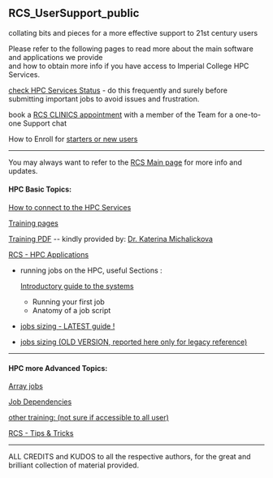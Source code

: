 ## RCS_UserSupport_public

collating bits and pieces for a more effective support to 21st century users  


Please refer to the following pages to read more about the main software and applications we provide  
and how to obtain more info if you have access to Imperial College HPC Services.

[check HPC Services Status](/Service_Status.md) - do this frequently and surely before submitting important jobs to avoid issues and frustration.

book a [RCS CLINICS appointment](/RCS_admchorz/about_HPC_clinics.md) with a member of the Team for a one-to-one Support chat

How to Enroll for [starters or new users](/RCS_admchorz/HPC_newstarter.md)

---
You may always want to refer to the [RCS Main page](https://www.imperial.ac.uk/admin-services/ict/self-service/research-support/rcs/) for more info and updates.

#### HPC Basic Topics:

[How to connect to the HPC Services](https://www.imperial.ac.uk/admin-services/ict/self-service/research-support/rcs/support/getting-started/using-ssh/)

[Training pages](https://www.imperial.ac.uk/admin-services/ict/self-service/research-support/rcs/training/)

[Training PDF](https://imperialcollegelondon.app.box.com/s/4ohpl9tr172anl7usfd1l4y9rqbi0dmw)  -- kindly provided by: [Dr. Katerina Michalickova](https://www.imperial.ac.uk/collegedirectory/index.asp?PeopleID=215926)  


[RCS - HPC Applications](https://www.imperial.ac.uk/admin-services/ict/self-service/research-support/rcs/support/applications/)

- running jobs on the HPC, useful Sections  :  

  [Introductory guide to the systems](https://www.imperial.ac.uk/admin-services/ict/self-service/research-support/rcs/support/getting-started/)

  - Running your first job
  - Anatomy of a job script


- [jobs sizing - LATEST guide !](https://wiki.imperial.ac.uk/pages/viewpage.action?spaceKey=HPC&title=New+Job+sizing+guidance)

- [jobs sizing (OLD VERSION, reported here only for legacy reference)](https://www.imperial.ac.uk/admin-services/ict/self-service/research-support/rcs/computing/job-sizing-guidance/)

---

#### HPC more Advanced Topics:

[Array jobs](https://www.imperial.ac.uk/admin-services/ict/self-service/research-support/rcs/computing/array-jobs/)

[Job Dependencies](https://www.imperial.ac.uk/admin-services/ict/self-service/research-support/rcs/computing/array-jobs/job-dependencies/)

[other training: (not sure if accessible to all user)](https://imperial.cloud.panopto.eu/Panopto/Pages/Viewer.aspx?id=4d5cc349-00a0-4889-bc53-abc600f32b44)

[RCS - Tips & Tricks](https://imperialcollegelondon.github.io/research-computing-tips/)

--------------------------------------------------------------------------------------------------------------------------------------------



ALL CREDITS and KUDOS to all the respective authors, for the great and brilliant collection of material provided.
